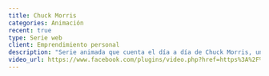 ```yaml
---
title: Chuck Morris
categories: Animación
recent: true
type: Serie web
client: Emprendimiento personal
description: "Serie animada que cuenta el día a día de Chuck Morris, un ex-héroe de acción en el declive de su carrera y su lucha por recuperar el éxito, esto lo hará junto a sus amigos \"famosos\", dibujos conocidos de los 80s."
video_url: https://www.facebook.com/plugins/video.php?href=https%3A%2F%2Fwww.facebook.com%2FUN3TV%2Fvideos%2F860625670744909%2F%3Fpnref%3Dstory&width=500&show_text=false&height=280&appId
---
```

